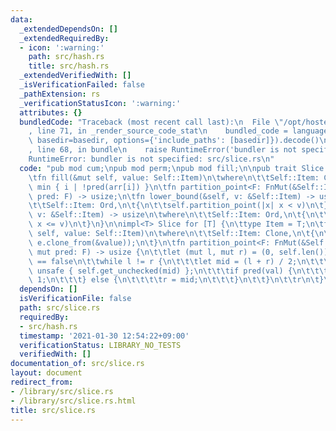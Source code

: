 ```yaml
---
data:
  _extendedDependsOn: []
  _extendedRequiredBy:
  - icon: ':warning:'
    path: src/hash.rs
    title: src/hash.rs
  _extendedVerifiedWith: []
  _isVerificationFailed: false
  _pathExtension: rs
  _verificationStatusIcon: ':warning:'
  attributes: {}
  bundledCode: "Traceback (most recent call last):\n  File \"/opt/hostedtoolcache/Python/3.9.1/x64/lib/python3.9/site-packages/onlinejudge_verify/documentation/build.py\"\
    , line 71, in _render_source_code_stat\n    bundled_code = language.bundle(stat.path,\
    \ basedir=basedir, options={'include_paths': [basedir]}).decode()\n  File \"/opt/hostedtoolcache/Python/3.9.1/x64/lib/python3.9/site-packages/onlinejudge_verify/languages/user_defined.py\"\
    , line 68, in bundle\n    raise RuntimeError('bundler is not specified: {}'.format(path.as_posix()))\n\
    RuntimeError: bundler is not specified: src/slice.rs\n"
  code: "pub mod cum;\npub mod perm;\npub mod fill;\n\npub trait Slice {\n\ttype Item;\n\
    \tfn fill(&mut self, value: Self::Item)\n\twhere\n\t\tSelf::Item: Clone;\n\t///\
    \ min { i | !pred(arr[i]) }\n\tfn partition_point<F: FnMut(&Self::Item) -> bool>(&self,\
    \ pred: F) -> usize;\n\tfn lower_bound(&self, v: &Self::Item) -> usize\n\twhere\n\
    \t\tSelf::Item: Ord,\n\t{\n\t\tself.partition_point(|x| x < v)\n\t}\n\tfn upper_bound(&self,\
    \ v: &Self::Item) -> usize\n\twhere\n\t\tSelf::Item: Ord,\n\t{\n\t\tself.partition_point(|x|\
    \ x <= v)\n\t}\n}\n\nimpl<T> Slice for [T] {\n\ttype Item = T;\n\tfn fill(&mut\
    \ self, value: Self::Item)\n\twhere\n\t\tSelf::Item: Clone,\n\t{\n\t\tself.iter_mut().for_each(|e|\
    \ e.clone_from(&value));\n\t}\n\tfn partition_point<F: FnMut(&Self::Item) -> bool>(&self,\
    \ mut pred: F) -> usize {\n\t\tlet (mut l, mut r) = (0, self.len()); // pred(self[r])\
    \ == false\n\t\twhile l != r {\n\t\t\tlet mid = (l + r) / 2;\n\t\t\tlet val =\
    \ unsafe { self.get_unchecked(mid) };\n\t\t\tif pred(val) {\n\t\t\t\tl = mid +\
    \ 1;\n\t\t\t} else {\n\t\t\t\tr = mid;\n\t\t\t}\n\t\t}\n\t\tr\n\t}\n}\n"
  dependsOn: []
  isVerificationFile: false
  path: src/slice.rs
  requiredBy:
  - src/hash.rs
  timestamp: '2021-01-30 12:54:22+09:00'
  verificationStatus: LIBRARY_NO_TESTS
  verifiedWith: []
documentation_of: src/slice.rs
layout: document
redirect_from:
- /library/src/slice.rs
- /library/src/slice.rs.html
title: src/slice.rs
---
```

